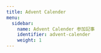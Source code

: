 ```yaml
---
title: Advent Calender
menu:
  sidebar:
    name: Advent Calender 参加記事
    identifier: advent-calender
    weight: 1
---
```

